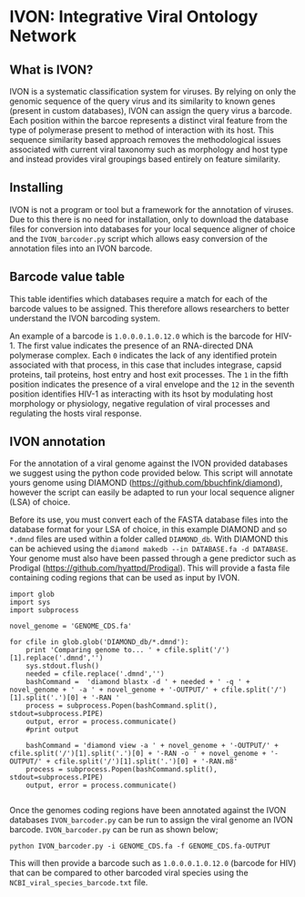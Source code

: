 # IVON: Integrative Viral Ontology Network

## What is IVON?
IVON is a systematic classification system for viruses. By relying on only the genomic sequence of the query virus and its similarity to known genes (present in custom databases), IVON can assign the query virus a barcode. Each position within the barcoe represents a distinct viral feature from the type of polymerase present to method of interaction with its host. This sequence similarity based approach removes the methodological issues associated with current viral taxonomy such as morphology and host type and instead provides viral groupings based entirely on feature similarity.

## Installing
IVON is not a program or tool but a framework for the annotation of viruses. Due to this there is no need for installation, only to download the database files for conversion into databases for your local sequence aligner of choice and the `IVON_barcoder.py` script which allows easy conversion of the annotation files into an IVON barcode.

## Barcode value table
This table identifies which databases require a match for each of the barcode values to be assigned. This therefore allows researchers to better understand the IVON barcoding system.

An example of a barcode is  `1.0.0.0.1.0.12.0` which is the barcode for HIV-1. The first value indicates the presence of an RNA-directed DNA polymerase complex. Each `0` indicates the lack of any identified protein associated with that process, in this case that includes integrase, capsid proteins, tail proteins, host entry and host exit processes. The `1` in the fifth position indicates the presence of a viral envelope and the `12` in the seventh position identifies HIV-1 as interacting with its hsot by modulating host morphology or physiology, negative regulation of viral processes and regulating the hosts viral response. 


## IVON annotation
For the annotation of a viral genome against the IVON provided databases we suggest using the python code provided below. This script will annotate yours genome using DIAMOND (https://github.com/bbuchfink/diamond), however the script can easily be adapted to run your local sequence aligner (LSA) of choice. 

Before its use, you must convert each of the FASTA database files into the database format for your LSA of choice, in this example DIAMOND and so `*.dmnd` files are used within a folder called `DIAMOND_db`. With DIAMOND this can be achieved using the `diamond makedb --in DATABASE.fa -d DATABASE`. Your genome must also have been passed through a gene predictor such as Prodigal (https://github.com/hyattpd/Prodigal). This will provide  a fasta file containing coding regions that can be used as input by IVON.


```
import glob
import sys
import subprocess

novel_genome = 'GENOME_CDS.fa'

for cfile in glob.glob('DIAMOND_db/*.dmnd'):
    print 'Comparing genome to... ' + cfile.split('/')[1].replace('.dmnd','')
    sys.stdout.flush()
    needed = cfile.replace('.dmnd','')
    bashCommand =  'diamond blastx -d ' + needed + ' -q ' + novel_genome + ' -a ' + novel_genome + '-OUTPUT/' + cfile.split('/')[1].split('.')[0] + '-RAN '
    process = subprocess.Popen(bashCommand.split(), stdout=subprocess.PIPE)
    output, error = process.communicate()
    #print output
    
    bashCommand = 'diamond view -a ' + novel_genome + '-OUTPUT/' + cfile.split('/')[1].split('.')[0] + '-RAN -o ' + novel_genome + '-OUTPUT/' + cfile.split('/')[1].split('.')[0] + '-RAN.m8'
    process = subprocess.Popen(bashCommand.split(), stdout=subprocess.PIPE)
    output, error = process.communicate()    
    
```        


Once the genomes coding regions have been annotated against the IVON databases `IVON_barcoder.py` can be run to assign the viral genome an IVON barcode. `IVON_barcoder.py` can be run as shown below;

```
python IVON_barcoder.py -i GENOME_CDS.fa -f GENOME_CDS.fa-OUTPUT

```

This will then provide a barcode such as `1.0.0.0.1.0.12.0` (barcode for HIV) that can be compared to other barcoded viral species using the `NCBI_viral_species_barcode.txt` file.
